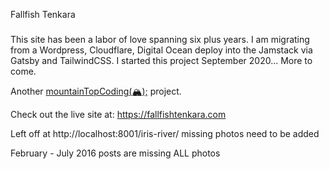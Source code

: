 <p class="-text-center">Fallfish Tenkara</p>

###
This site has been a labor of love spanning six plus years. I am migrating from a Wordpress, Cloudflare, Digital Ocean deploy into the Jamstack via Gatsby and TailwindCSS. I started this project September 2020... More to come.

<p>Another <a href="https://mountaintopcoding.dev">mountainTopCoding(<span role="img" aria-label="mountain with snow-cap">&#127956;</span>);</a> project.</p>

Check out the live site at: https://fallfishtenkara.com

Left off at http://localhost:8001/iris-river/ missing photos need to be added

February - July 2016 posts are missing ALL photos